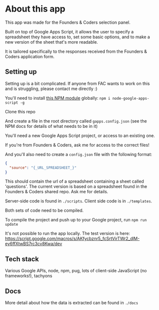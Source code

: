 # About this app

This app was made for the Founders & Coders selection panel.

Built on top of Google Apps Script, it allows the user to specify a spreadsheet they have access to, set some basic options, and to make a new version of the sheet that's more readable.

It is tailored specifically to the responses received from the Founders & Coders application form.


## Setting up

Setting up is a bit complicated. If anyone from FAC wants to work on this and is struggling, please contact me directly :)

You'll need to install [this NPM module](https://www.npmjs.com/package/node-google-apps-script) globally:
`npm i node-google-apps-script -g`

Clone this repo

And create a file in the root directory called `gapps.config.json` (see the NPM docs for details of what needs to be in it)

You'll need a new Google Apps Script project, or access to an existing one.

If you're from Founders & Coders, ask me for access to the correct files!

And you'll also need to create a `config.json` file with the following format:

```json
{
  "source": "{_URL_SPREADSHEET_}"
}
```

This should contain the url of a spreadsheet containing a sheet called 'questions'. The current version is based on a spreadsheet found in the Founders & Coders shared repo. Ask me for details.

Server-side code is found in `./scripts`. Client side code is in `./templates`.

Both sets of code need to be compiled.

To compile the project and push up to your Google project, run `npm run update`

It's not possible to run the app locally. The test version is here: https://script.google.com/macros/s/AKfycbznr5_fcSrtVirTWr2_dlM-ey6ffXtwBS7rc3cv8Kwa/dev


## Tech stack

Various Google APIs, node, npm, pug, lots of client-side JavaScript (no frameworks!), tachyons

## Docs

More detail about how the data is extracted can be found in `./docs`
